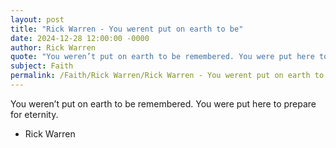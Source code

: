 ```yaml
---
layout: post
title: "Rick Warren - You werent put on earth to be"
date: 2024-12-28 12:00:00 -0000
author: Rick Warren
quote: "You weren’t put on earth to be remembered. You were put here to prepare for eternity."
subject: Faith
permalink: /Faith/Rick Warren/Rick Warren - You werent put on earth to be
---
```


You weren’t put on earth to be remembered. You were put here to prepare for eternity.

- Rick Warren
